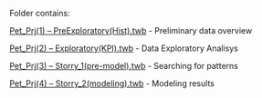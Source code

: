 Folder contains:

[Pet_Prj(1) – PreExploratory(Hist).twb](https://public.tableau.com/profile/yukochu#!/vizhome/Pet_Prj1PreExploratoryHist/AgeDebtIncome) - Preliminary data overview

[Pet_Prj(2) – Exploratory(KPI).twb](https://public.tableau.com/profile/yukochu#!/vizhome/Pet_Prj2ExploratoryAnalysisKPI/ExploratoryDashboard) - Data Exploratory Analisys

[Pet_Prj(3) – Storry_1(pre-model).twb](https://public.tableau.com/profile/yukochu#!/vizhome/Pet_Prj3Story_1pre-model/Exploratorystory) - Searching for patterns

[Pet_Prj(4) – Storry_2(modeling).twb](https://public.tableau.com/profile/yukochu#!/vizhome/Pet_Prj4Storry_2modeling/Modeling) - Modeling results


